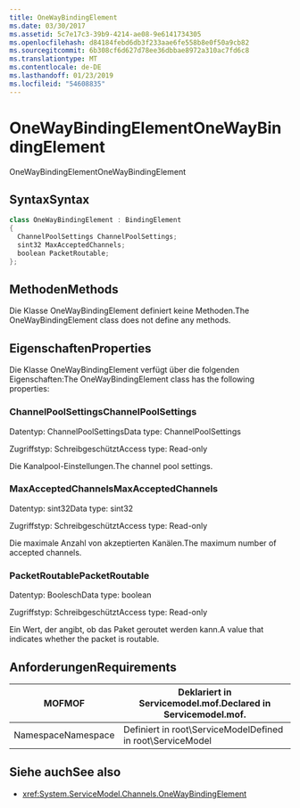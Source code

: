 ```yaml
---
title: OneWayBindingElement
ms.date: 03/30/2017
ms.assetid: 5c7e17c3-39b9-4214-ae08-9e6141734305
ms.openlocfilehash: d84184febd6db3f233aae6fe558b8e0f50a9cb82
ms.sourcegitcommit: 6b308cf6d627d78ee36dbbae8972a310ac7fd6c8
ms.translationtype: MT
ms.contentlocale: de-DE
ms.lasthandoff: 01/23/2019
ms.locfileid: "54608835"
---
```

# <a name="onewaybindingelement"></a><span data-ttu-id="f08a4-102">OneWayBindingElement</span><span class="sxs-lookup"><span data-stu-id="f08a4-102">OneWayBindingElement</span></span>
<span data-ttu-id="f08a4-103">OneWayBindingElement</span><span class="sxs-lookup"><span data-stu-id="f08a4-103">OneWayBindingElement</span></span>  
  
## <a name="syntax"></a><span data-ttu-id="f08a4-104">Syntax</span><span class="sxs-lookup"><span data-stu-id="f08a4-104">Syntax</span></span>  
  
```csharp
class OneWayBindingElement : BindingElement  
{  
  ChannelPoolSettings ChannelPoolSettings;  
  sint32 MaxAcceptedChannels;  
  boolean PacketRoutable;  
};  
```  
  
## <a name="methods"></a><span data-ttu-id="f08a4-105">Methoden</span><span class="sxs-lookup"><span data-stu-id="f08a4-105">Methods</span></span>  
 <span data-ttu-id="f08a4-106">Die Klasse OneWayBindingElement definiert keine Methoden.</span><span class="sxs-lookup"><span data-stu-id="f08a4-106">The OneWayBindingElement class does not define any methods.</span></span>  
  
## <a name="properties"></a><span data-ttu-id="f08a4-107">Eigenschaften</span><span class="sxs-lookup"><span data-stu-id="f08a4-107">Properties</span></span>  
 <span data-ttu-id="f08a4-108">Die Klasse OneWayBindingElement verfügt über die folgenden Eigenschaften:</span><span class="sxs-lookup"><span data-stu-id="f08a4-108">The OneWayBindingElement class has the following properties:</span></span>  
  
### <a name="channelpoolsettings"></a><span data-ttu-id="f08a4-109">ChannelPoolSettings</span><span class="sxs-lookup"><span data-stu-id="f08a4-109">ChannelPoolSettings</span></span>  
 <span data-ttu-id="f08a4-110">Datentyp: ChannelPoolSettings</span><span class="sxs-lookup"><span data-stu-id="f08a4-110">Data type: ChannelPoolSettings</span></span>  
  
 <span data-ttu-id="f08a4-111">Zugriffstyp: Schreibgeschützt</span><span class="sxs-lookup"><span data-stu-id="f08a4-111">Access type: Read-only</span></span>  
  
 <span data-ttu-id="f08a4-112">Die Kanalpool-Einstellungen.</span><span class="sxs-lookup"><span data-stu-id="f08a4-112">The channel pool settings.</span></span>  
  
### <a name="maxacceptedchannels"></a><span data-ttu-id="f08a4-113">MaxAcceptedChannels</span><span class="sxs-lookup"><span data-stu-id="f08a4-113">MaxAcceptedChannels</span></span>  
 <span data-ttu-id="f08a4-114">Datentyp: sint32</span><span class="sxs-lookup"><span data-stu-id="f08a4-114">Data type: sint32</span></span>  
  
 <span data-ttu-id="f08a4-115">Zugriffstyp: Schreibgeschützt</span><span class="sxs-lookup"><span data-stu-id="f08a4-115">Access type: Read-only</span></span>  
  
 <span data-ttu-id="f08a4-116">Die maximale Anzahl von akzeptierten Kanälen.</span><span class="sxs-lookup"><span data-stu-id="f08a4-116">The maximum number of accepted channels.</span></span>  
  
### <a name="packetroutable"></a><span data-ttu-id="f08a4-117">PacketRoutable</span><span class="sxs-lookup"><span data-stu-id="f08a4-117">PacketRoutable</span></span>  
 <span data-ttu-id="f08a4-118">Datentyp: Boolesch</span><span class="sxs-lookup"><span data-stu-id="f08a4-118">Data type: boolean</span></span>  
  
 <span data-ttu-id="f08a4-119">Zugriffstyp: Schreibgeschützt</span><span class="sxs-lookup"><span data-stu-id="f08a4-119">Access type: Read-only</span></span>  
  
 <span data-ttu-id="f08a4-120">Ein Wert, der angibt, ob das Paket geroutet werden kann.</span><span class="sxs-lookup"><span data-stu-id="f08a4-120">A value that indicates whether the packet is routable.</span></span>  
  
## <a name="requirements"></a><span data-ttu-id="f08a4-121">Anforderungen</span><span class="sxs-lookup"><span data-stu-id="f08a4-121">Requirements</span></span>  
  
|<span data-ttu-id="f08a4-122">MOF</span><span class="sxs-lookup"><span data-stu-id="f08a4-122">MOF</span></span>|<span data-ttu-id="f08a4-123">Deklariert in Servicemodel.mof.</span><span class="sxs-lookup"><span data-stu-id="f08a4-123">Declared in Servicemodel.mof.</span></span>|  
|---------|-----------------------------------|  
|<span data-ttu-id="f08a4-124">Namespace</span><span class="sxs-lookup"><span data-stu-id="f08a4-124">Namespace</span></span>|<span data-ttu-id="f08a4-125">Definiert in root\ServiceModel</span><span class="sxs-lookup"><span data-stu-id="f08a4-125">Defined in root\ServiceModel</span></span>|  
  
## <a name="see-also"></a><span data-ttu-id="f08a4-126">Siehe auch</span><span class="sxs-lookup"><span data-stu-id="f08a4-126">See also</span></span>
- <xref:System.ServiceModel.Channels.OneWayBindingElement>
